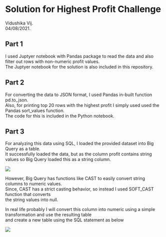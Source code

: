 # Solution for Highest Profit Challenge
Vidushika Vij.  
04/08/2021.  

## Part 1
I used Juptyer notebook with Pandas package to read the data and also filter out rows with non-numeric profit values.   
The Juptyer notebook for the solution is also included in this repository.   

## Part 2
For converting the data to JSON format, I used Pandas in-built function pd.to_json.   
Also, for printing top 20 rows with the highest profit I simply used used the Pandas sort_values function.   
The code for this is included in the Python notebook.   

## Part 3
For analyzing this data using SQL, I loaded the provided dataset into Big Query as a table.   
It successfully loaded the data, but as the column profit contains string values so Big Query loaded this as a string column.   

![](images/picture1)

However, Big Query has functions like CAST to easily convert string columns to numeric values.   
Since, CAST has a strict casting behavior, so instead I used SOFT_CAST function that converts   
the string values into null.   

In real life probably I will convert this column into numeric using a simple transformation and use the resulting table   
and create a new table using the SQL statement as below

![](images/picture2)


